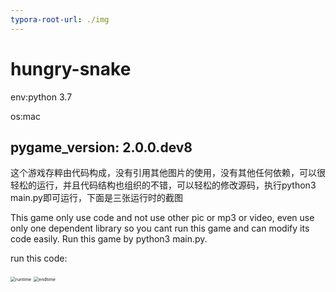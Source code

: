 ```yaml
---
typora-root-url: ./img
---
```


# hungry-snake
env:python 3.7

os:mac

pygame_version: 2.0.0.dev8
----------------------------
这个游戏存粹由代码构成，没有引用其他图片的使用，没有其他任何依赖，可以很轻松的运行，并且代码结构也组织的不错，可以轻松的修改源码，执行python3 main.py即可运行，下面是三张运行时的截图

This game only use code and not use other pic or mp3 or video, even use only one dependent library so you cant run this game and can modify its code easily. Run this game by python3 main.py.

run this code:

<img src="/runtime.png" alt="runtime" style="zoom:50%;" />

<img src="/endtime.png" alt="endtime" style="zoom:50%;" />